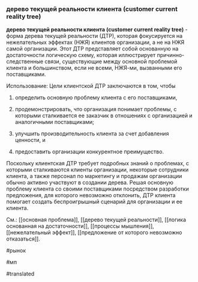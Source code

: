 ### дерево текущей реальности клиента (customer current reality tree)

**дерево текущей реальности клиента (customer current reality tree)** - форма дерева текущей реальности (ДТР), которая фокусируется на нежелательных эффектах (НЖЯ) клиентов организации, а не на НЖЯ самой организации. Этот ДТР представляет собой основанную на достаточности логическую схему, которая иллюстрирует причинно-следственные связи, существующие между основной проблемой клиента и большинством, если не всеми, НЖЯ-ми, вызванными его поставщиками.

Использование: Цели клиентской ДТР заключаются в том, чтобы

1. определить основную проблему клиента с его поставщиками,

2. продемонстрировать, что организация понимает проблемы, с которыми сталкивается ее заказчик в отношениях с организацией и аналогичными поставщиками;

3. улучшить производительность клиента за счет добавления ценности, и

4. предоставить организации конкурентное преимущество.

Поскольку клиентская ДТР требует подробных знаний о проблемах, с которыми сталкиваются клиенты организации, некоторые сотрудники клиента, а также персонал по маркетингу и продажам организации обычно активно участвуют в создании дерева. Решая основную проблему клиента со своими поставщиками посредством разработки предложения, для которого невозможно отклонить, ДТР клиента помогает создать беспроигрышный сценарий для организации и ее клиента.

См.: [[основная проблема]], [[дерево текущей реальности]], [[логика основанная на достаточности]], [[процессы мышления]], [[нежелательный эффект]], [[предложение от которого невозможно отказаться]].

#рынок

#мп

#translated
